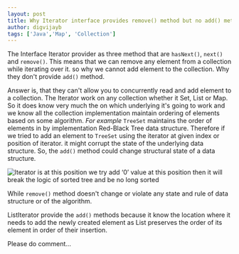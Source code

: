 ```yaml
---
layout: post
title: Why Iterator interface provides remove() method but no add() method? 
author: digvijayb
tags: ['Java','Map', 'Collection']
---
```

The Interface Iterator provider as three method that are `hasNext()`, `next()` and `remove()`. 
This means that we can remove any element from a collection while iterating over it. so why we cannot add element to the collection. Why they don't provide `add()` method.


Answer is, that they can't allow you to concurrently read and add element to a collection. The Iterator work on any collection whether it Set, List or Map. So it does know very much the on which underlying it's going to work and we know all the collection implementation maintain ordering of elements based on some algorithm. *For example*  `TreeSet` maintains the order of elements in by implementation Red-Black Tree data structure. Therefore if we tried to add an element to `TreeSet` using the iterator at given index or position of iterator. it might corrupt the state of the underlying data structure. So, the `add()`     method could change structural state of a data structure. 

![Iterator is at this position we try add ‘0’ value at this position then it will break the logic of sorted tree and be no long sorted ](https://docs.google.com/drawings/d/1q96NuP_ani_Hy8O2mnYCt4N8OlBat-opVIrDT0f_YiA/pub?w=1016&h=719)

While `remove()` method doesn't change or violate  any state and rule of data structure or of the algorithm.

ListIterator provide the `add()` methods because it know the location where it needs to add the newly created element as List preserves the order of its element in order of their insertion.


Please do comment...